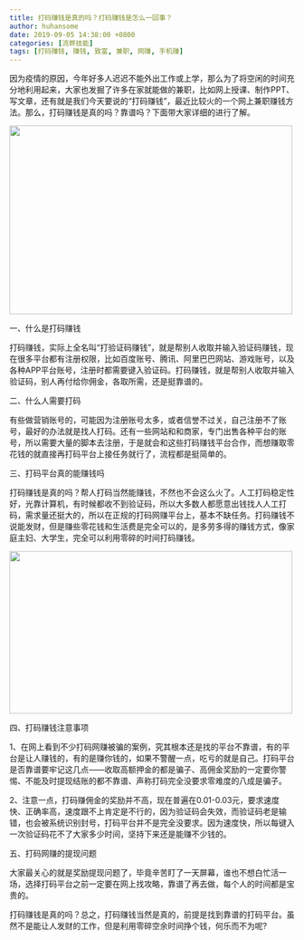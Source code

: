```yaml
---
title: 打码赚钱是真的吗？打码赚钱是怎么一回事？
author: huhansome
date: 2019-09-05 14:38:00 +0800
categories: [流弊技能]
tags: [打码赚钱, 赚钱, 致富, 兼职, 网赚, 手机赚]
---
```


因为疫情的原因，今年好多人迟迟不能外出工作或上学，那么为了将空闲的时间充分地利用起来，大家也发掘了许多在家就能做的兼职，比如网上授课、制作PPT、写文章，还有就是我们今天要说的“打码赚钱”，最近比较火的一个网上兼职赚钱方法。那么，打码赚钱是真的吗？靠谱吗？下面带大家详细的进行了解。

<image alt="" src="http://www.jinduoxia.com.cn/d/file/2020-09-02/47ac347885b8bbf07632770999f4d26b.gif" style="width: 500px; height: 333px;"/>

一、什么是打码赚钱

打码赚钱，实际上全名叫“打验证码赚钱”，就是帮别人收取并输入验证码赚钱，现在很多平台都有注册权限，比如百度账号、腾讯、阿里巴巴网站、游戏账号，以及各种APP平台账号，注册时都需要键入验证码。打码赚钱，就是帮别人收取并输入验证码，别人再付给你佣金，各取所需，还是挺靠谱的。

二、什么人需要打码

有些做营销账号的，可能因为注册账号太多，或者信誉不过关，自己注册不了账号，最好的办法就是找人打码。还有一些网站和和商家，专门出售各种平台的账号，所以需要大量的脚本去注册，于是就会和这些打码赚钱平台合作，而想赚取零花钱的就直接再打码平台上接任务就行了，流程都是挺简单的。

三、打码平台真的能赚钱吗

打码赚钱是真的吗？帮人打码当然能赚钱，不然也不会这么火了。人工打码稳定性好，光靠计算机，有时候都收不到验证码，所以大多数人都愿意出钱找人人工打码，需求量还挺大的，所以在正规的打码网赚平台上，基本不缺任务。打码赚钱不说能发财，但是赚些零花钱和生活费是完全可以的，是多劳多得的赚钱方式，像家庭主妇、大学生，完全可以利用零碎的时间打码赚钱。

<img alt="" src="/d/file/2020-09-02/74ae90dce1a89cdb89efd1d024fc1f11.gif" style="width: 500px; height: 287px;"/>

四、打码赚钱注意事项

1、在网上看到不少打码网赚被骗的案例，究其根本还是找的平台不靠谱，有的平台是让人赚钱的，有的是赚你钱的，如果不警醒一点，吃亏的就是自己。打码平台是否靠谱要牢记这几点——收取高额押金的都是骗子、高佣金奖励的一定要你警惕、不能及时提现结账的都不靠谱、声称打码完全没要求零难度的八成是骗子。

2、注意一点，打码赚佣金的奖励并不高，现在普遍在0.01-0.03元，要求速度快、正确率高，速度跟不上肯定是不行的，因为验证码会失效，而验证码老是输错，也会被系统识别封号，打码平台并不是完全没要求。因为速度快，所以每键入一次验证码花不了大家多少时间，坚持下来还是能赚不少钱的。

五、打码网赚的提现问题

大家最关心的就是奖励提现问题了，毕竟辛苦盯了一天屏幕，谁也不想白忙活一场，选择打码平台之前一定要在网上找攻略，靠谱了再去做，每个人的时间都是宝贵的。

打码赚钱是真的吗？总之，打码赚钱当然是真的，前提是找到靠谱的打码平台。虽然不是能让人发财的工作，但是利用零碎空余时间挣个钱，何乐而不为呢?